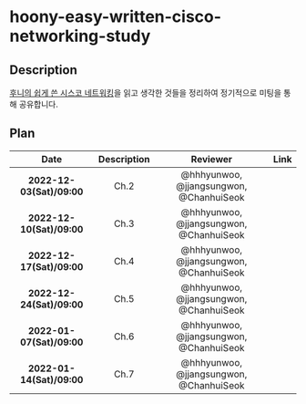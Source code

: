 # **hoony-easy-written-cisco-networking-study**

## Description

[후니의 쉽게 쓴 시스코 네트워킹](http://www.yes24.com/Product/Goods/89520426?pid=123487&cosemkid=go15662050284987182&gclid=Cj0KCQiA-JacBhC0ARIsAIxybyPyDK8BklZr200ul93IjkmvxgZhqYCJZnaTSLpS6oetkZ4k1JU2A4QaArRqEALw_wcB)을 읽고 생각한 것들을 정리하여 정기적으로 미팅을 통해 공유합니다.

## Plan

|           Date            |     Description     |                Reviewer                 |                                                                                     Link                                                                                     |
| :-----------------------: | :-----------------: | :-------------------------------------: | :--------------------------------------------------------------------------------------------------------------------------------------------------------------------------: |
| **2022-12-03(Sat)/09:00** |  Ch.2   | @hhhyunwoo, @jjangsungwon, @ChanhuiSeok | |
| **2022-12-10(Sat)/09:00** |  Ch.3   | @hhhyunwoo, @jjangsungwon, @ChanhuiSeok | |
| **2022-12-17(Sat)/09:00** |  Ch.4   | @hhhyunwoo, @jjangsungwon, @ChanhuiSeok | |
| **2022-12-24(Sat)/09:00** |  Ch.5   | @hhhyunwoo, @jjangsungwon, @ChanhuiSeok | |
| **2022-01-07(Sat)/09:00** |  Ch.6   | @hhhyunwoo, @jjangsungwon, @ChanhuiSeok | |
| **2022-01-14(Sat)/09:00** |  Ch.7   | @hhhyunwoo, @jjangsungwon, @ChanhuiSeok | |

